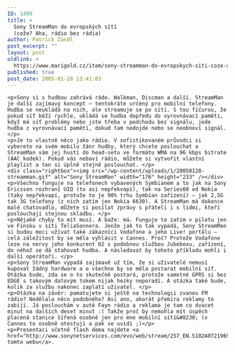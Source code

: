 ```yaml
---
ID: 1499
title: >
  Sony StreamMan do evropských sítí
  (cože? Aha, rádio bez rádia)
author: Patrick Zandl
post_excerpt: ""
layout: post
oldlink: >
  https://www.marigold.cz/item/sony-streamman-do-evropskych-siti-coze-aha-radio-bez-radia
published: true
post_date: 2005-01-28 13:41:03
---
```

	<p>Sony si s hudbou zahrává rádo. Walkman, Discman a další. StreamMan je další zajímavý koncept – tentokráte určený pro mobilní telefony. Hudba se neukládá na nich, ale streamuje se po síti. S tou fíčurou, že pokud síť běží rychle, ukládá se hudba dopředu do vyrovnávací paměti, když má síť problémy nebo jste třeba v podchodu bez signálu, jede hudba z vyrovnávací paměti, dokud tam nedojde nebo se neobnoví signál. </p>
	<p>Je to vlastně něco jako rádio. V sofistikovaném průvodci si vyberete na svém mobilu žánr hudby, který chcete poslouchat a StreamMan vám jej hustí do head-setu ve formátu WMA na 96 kbps bitrate (AAC kodek). Pokud vás nebaví rádio, můžete si vytvořit vlastní playlist a ten si úplně stejně poslouchat. </p>
	<div class="rightbox"><img src="/wp-content/uploads/1/20050128-streamman.gif" alt="Sony StreamMan" width="176" height="233" /></div>
	<p>Všechno funguje na telefonech vybavených Symbianem a to jak na Sony Ericsson rozhraní UIQ (to asi nepřekvapí), tak na Series60 od Nokia (taky nepřekvapí, protože to je 90% trhu Symbian zařízení) – jak 2,5G tak 3G telefony (z nich zatím jen Nokia 6630). A StreamMan má dokonce malé chatovadlo, můžete si posílat zprávy s přáteli i s lidmi, kteří poslouchají stejnou skladbu. </p>
	<p>Nějaké chyby to mít musí. A baže: má. Funguje to zatím v pilotu jen ve Finsku v síti TeliaSonnera. Jenže jak to tak vypadá, Sony StreamMan si budou moci užívat také zákazníci Vodafone a jeho Live! portálu – celá záležitost by se měla vyhlásit v Cannes. Proč? Protože Vodafone leze na nervy jeho konkurent O2 s podobnou službou Jukeboxu, zařízení, do něhož se dá stahovat hudba. A následovat by tohoto příkladu mohli i další operátoři. </p>
	<p>Sony StreamMan vypadá zajímavě už tím, že si uživatelé nemusí kupovat žádný hardware a o všechno by se měla postarat mobilní síť. Otázka bude, zda se o to skutečně postará, protože samotné GPRS si bez EDGE s takovým datovým tokem nijak hezky neporadí. A otázka také bude, kolik za službu nakonec zaplatí uživatel. </p>
	<p>Otázka na závěr: pamatujete si ještě na technologii zvanou FM rádio? Nedělala něco podobného? Asi ano, akorát přemíra reklamy to zabíjí. Já poslouchám v autě Fayn rádio a reklama je tam co dvacet minut na dalších deset minut :( Takže proč by nemohla mít úspěch placená stanice šířená osobně jen pro mne mobilní sítí&#8230; (v Cannes to osobně otestuji a pak se uvidí ;)</p>
	<p>Presentaci včetně flash dema najdete <a href="http://www.sonynetservices.com/evo/web/stream/257_EN.5102A072196962">na tomto webu</a>.
</p>